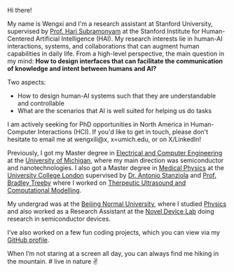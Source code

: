<!-- Write your biography here. Tell the world about yourself. Link to your favorite [subreddit](http://reddit.com). You can put a picture in, too. The code is already in, just name your picture `prof_pic.jpg` and put it in the `img/` folder.

Put your address / P.O. box / other info right below your picture. You can also disable any these elements by editing `profile` property of the YAML header of your `_pages/about.md`. Edit `_bibliography/papers.bib` and Jekyll will render your [publications page](/al-folio/publications/) automatically.

Link to your social media connections, too. This theme is set up to use [Font Awesome icons](https://fontawesome.com/) and [Academicons](https://jpswalsh.github.io/academicons/), like the ones below. Add your Facebook, Twitter, LinkedIn, Google Scholar, or just disable all of them. -->

Hi there!

My name is Wengxi and I'm a research assistant at Stanford University, supervised by [Prof. Hari Subramonyam](https://haridecoded.com/) at the Stanford Institute for Human-Centered Artificial Intelligence (HAI). My research interests lie in human-AI interactions, systems, and collaborations that can augment human capabilities in daily life. From a high-level perspective, the main question in my mind: **How to design interfaces that can facilitate the communication of knowledge and intent between humans and AI?**

Two aspects:
+ How to design human-AI systems such that they are understandable and controllable
+ What are the scenarios that AI is well suited for helping us do tasks

I am actively seeking for PhD opportunities in North America in Human-Computer Interactions (HCI). If you'd like to get in touch, please don't hesitate to email me at wengxili@x, x=umich.edu, or on X/LinkedIn!

Previously, I got my Master degree in [Electrical and Computer Engineering](https://ece.engin.umich.edu/) at the [University of Michigan](https://umich.edu/), where my main direction was semiconductor and nanotechnologies. I also got a Master degree in [Medical Physics](https://www.ucl.ac.uk/medical-physics-biomedical-engineering/ucl-medical-physics-and-biomedical-engineering) at the [University College London](https://www.ucl.ac.uk/) supervised by [Dr. Antonio Stanziola](http://bug.medphys.ucl.ac.uk/antonio-stanziola) and [Prof. Bradley Treeby](http://bug.medphys.ucl.ac.uk/bradley-treeby) where I worked on [Therpeutic Ultrasound and Computational Modelling](http://bug.medphys.ucl.ac.uk/research).

My undergrad was at the [Beijing Normal University](https://www.bnu.edu.cn/), where I studied [Physics](https://physics.bnu.edu.cn/) and also worked as a Research Assistant at the [Novel Device Lab](https://btmm1.bnu.edu.cn/laoshizhuye/NDL/English.htm) doing research in semiconductor devices.

I’ve also worked on a few fun coding projects, which you can view via my [GitHub profile](https://github.com/imerlwx).

When I’m not staring at a screen all day, you can always find me hiking in the mountain. # live in nature ✌️